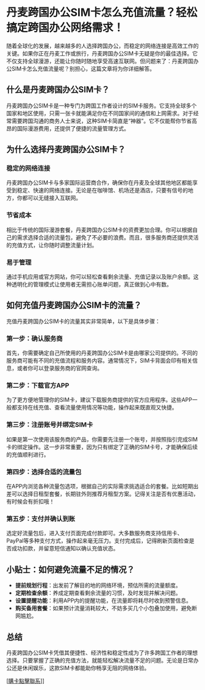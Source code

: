 # 丹麦跨国办公SIM卡怎么充值流量？轻松搞定跨国办公网络需求！

随着全球化的发展，越来越多的人选择跨国办公，而稳定的网络连接是高效工作的关键。如果你正在丹麦工作或旅行，丹麦跨国办公SIM卡无疑是你的最佳选择。它不仅支持全球漫游，还能让你随时随地享受高速互联网。但问题来了：丹麦跨国办公SIM卡怎么充值流量呢？别担心，这篇文章将为你详细解答。

## 什么是丹麦跨国办公SIM卡？

丹麦跨国办公SIM卡是一种专门为跨国工作者设计的SIM卡服务。它支持全球多个国家和地区使用，只需一张卡就能满足你在不同国家间的通信和上网需求。对于经常需要跨国沟通的商务人士来说，这种SIM卡简直是“神器”。它不仅能帮你节省高昂的国际漫游费用，还提供了便捷的流量管理方式。

## 为什么选择丹麦跨国办公SIM卡？

### 稳定的网络连接
丹麦跨国办公SIM卡与多家国际运营商合作，确保你在丹麦及全球其他地区都能享受到稳定、快速的网络连接。无论是在咖啡馆、机场还是酒店，只要有信号的地方，你都可以无缝接入互联网。

### 节省成本
相比于传统的国际漫游套餐，丹麦跨国办公SIM卡的资费更加合理。你可以根据自己的需求选择合适的流量包，避免了不必要的浪费。而且，很多服务商还提供灵活的充值方式，让你随时调整流量计划。

### 易于管理
通过手机应用或官方网站，你可以轻松查看剩余流量、充值记录以及账户余额。这种透明化的管理模式让使用者无需担心账单问题，真正做到心中有数。

## 如何充值丹麦跨国办公SIM卡的流量？

充值丹麦跨国办公SIM卡的流量其实非常简单，以下是具体步骤：

### 第一步：确认服务商
首先，你需要确定自己所使用的丹麦跨国办公SIM卡是由哪家公司提供的。不同的服务商可能有不同的充值流程和服务内容。通常情况下，SIM卡背面会印有相关信息，或者你可以登录服务商的官网查询。

### 第二步：下载官方APP
为了更方便地管理你的SIM卡，建议下载服务商提供的官方应用程序。这些APP一般都支持在线充值、查看流量使用情况等功能，操作起来既直观又快捷。

### 第三步：注册账号并绑定SIM卡
如果是第一次使用该服务商的产品，你需要先注册一个账号，并按照指引完成SIM卡的绑定操作。这一步非常重要，因为只有绑定了正确的SIM卡号，才能确保后续的充值顺利进行。

### 第四步：选择合适的流量包
在APP内浏览各种流量包选项，根据自己的实际需求挑选适合的套餐。比如短期出差可以选择日租型套餐，长期驻外则推荐月租型方案。记得关注是否有优惠活动，有时候会有折扣哦！

### 第五步：支付并确认到账
选定好流量包后，进入支付页面完成付款即可。大多数服务商支持信用卡、PayPal等多种支付方式，操作起来毫无压力。支付完成后，记得刷新页面检查是否成功扣款，并留意短信通知以确认充值状态。

## 小贴士：如何避免流量不足的情况？

- **提前规划行程**：出发前了解目的地的网络环境，预估所需的流量额度。
- **定期检查余额**：养成定期查看剩余流量的习惯，及时发现并解决问题。
- **设置提醒功能**：利用APP内的提醒功能，在流量即将耗尽时收到预警信息。
- **购买备用套餐**：如果预计流量消耗较大，不妨多买几个小包叠加使用，避免断网尴尬。

## 总结

丹麦跨国办公SIM卡凭借其便捷性、经济性和稳定性成为了许多跨国工作者的理想选择。只要掌握了正确的充值方法，就能轻松解决流量不足的问题。无论是日常办公还是休闲娱乐，这款SIM卡都能助你畅享无阻的网络体验。

[[購卡點擊聯系](https://t.me/s/esim1088)]]